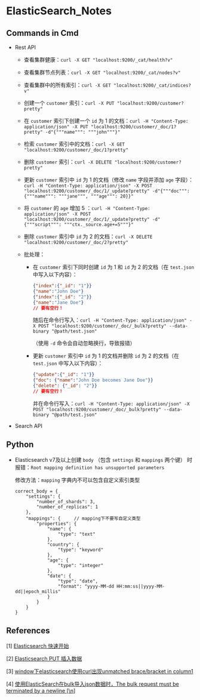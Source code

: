# ElasticSearch_Notes

## Commands in Cmd

- Rest API

  - 查看集群健康：`curl -X GET "localhost:9200/_cat/health?v"`
  
  - 查看集群节点列表：`curl -X GET "localhost:9200/_cat/nodes?v"`
  
  - 查看集群中的所有索引：`curl -X GET "localhost:9200/_cat/indices?v"`
  
  - 创建一个 `customer` 索引：`curl -X PUT "localhost:9200/customer?pretty"`
  
  - 在 `customer` 索引下创建一个 `id` 为 1 的文档：`curl -H "Content-Type: application/json" -X PUT "localhost:9200/customer/_doc/1?pretty" -d"{"""name""": """john"""}"`
  
  - 检索 `customer` 索引中的文档：`curl -X GET "localhost:9200/customer/_doc/1?pretty"`
  
  - 删除 `customer` 索引：`curl -X DELETE "localhost:9200/customer?pretty"`
  
  - 更新 `customer` 索引中 `id` 为 1 的文档（修改 `name` 字段并添加 `age` 字段）：`curl -H "Content-Type: application/json" -X POST "localhost:9200/customer/_doc/1/_update?pretty" -d"{"""doc""": {"""name""": """jane""", """age""": 20}}"`
  
  - 将 `customer` 的 `age` 增加 5 ：`curl -H "Content-Type: application/json" -X POST "localhost:9200/customer/_doc/1/_update?pretty" -d"{"""script""": """ctx._source.age+=5"""}"`
  
  - 删除 `customer` 索引中 `id` 为 2 的文档：`curl -X DELETE "localhost:9200/customer/_doc/2?pretty"`
  
  - 批处理：
  
    - 在 `customer` 索引下同时创建 `id` 为 1 和 `id` 为 2 的文档（在 `test.json` 中写入以下内容）：
    
      ```json
      {"index":{"_id": "1"}}
      {"name":"John Doe"}
      {"index":{"_id": "2"}}
      {"name":"Jane Doe"}
      // 要有空行！
      
      ```
      
      随后在命令行写入：`curl -H "Content-Type: application/json" -X POST "localhost:9200/customer/_doc/_bulk?pretty" --data-binary "@path/test.json"`
      
      （使用 `-d` 命令会自动忽略换行，导致报错）
    
    - 更新 `customer` 索引中 `id` 为 1 的文档并删除 `id` 为 2 的文档（在 `test.json` 中写入以下内容）：
    
      ```json
      {"update":{"_id": "1"}}
      {"doc": {"name":"John Doe becomes Jane Doe"}}
      {"delete": {"_id": "2"}}
      // 要有空行！
      
      ```
      
      并在命令行写入：`curl -H "Content-Type: application/json" -X POST "localhost:9200/customer/_doc/_bulk?pretty" --data-binary "@path/test.json"`

- Search API


## Python

- Elasticsearch v7及以上创建 `body` （包含 `settings` 和 `mappings` 两个键） 时报错：`Root mapping definition has unsupported parameters`

  修改方法：`mapping` 字典内不可以包含自定义索引类型
  
  ```
  correct_body = {
      "settings": {
          "number_of_shards": 3,
          "number_of_replicas": 1
      },
      "mappings": {     // mapping下不要写自定义类型
          "properties": {
              "name": {
                  "type": "text"
              },
              "country": {
                  "type": "keyword"
              },
              "age": {
                  "type": "integer"
              },
              "date": {
                  "type": "date",
                  "format": "yyyy-MM-dd HH:mm:ss||yyyy-MM-dd||epoch_millis"
              }
          }
      }
  }
  ```

## References

[1] [Elasticsearch 快速开始](https://www.e-learn.cn/content/java/1078247)

[2] [Elasticsearch PUT 插入数据](https://www.cnblogs.com/wjm956/p/9925353.html)

[3] [window下elasticsearch使用curl出现unmatched brace/bracket in column1](https://blog.csdn.net/johline/article/details/78794224)

[4] [使用ElasticSearch在bulk导入json数据时，The bulk request must be terminated by a newline [\n]](https://blog.csdn.net/qq_36525906/article/details/103180776)
